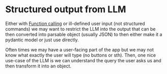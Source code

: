 # Structured output from LLM
Either with [Function calling](Function%20calling) or ill-defined user input
(not structured commands) we may want to restrict the LLM into the output that
can be then converted into parsable object (usually JSON) to then either make it
a pydantic model or just use directly.

Often times we may have a user-facing part of the app but we may not know what
exactly the user will type (no buttons or sth). Then, one nice use-case of the
LLM is we can understand the query the user asks us and then transform it into an object.